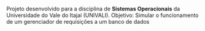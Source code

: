 Projeto desenvolvido para a disciplina de **Sistemas Operacionais** da Universidade do Vale do Itajaí (UNIVALI).
Objetivo: Simular o funcionamento de um gerenciador de requisições a um banco de dados
